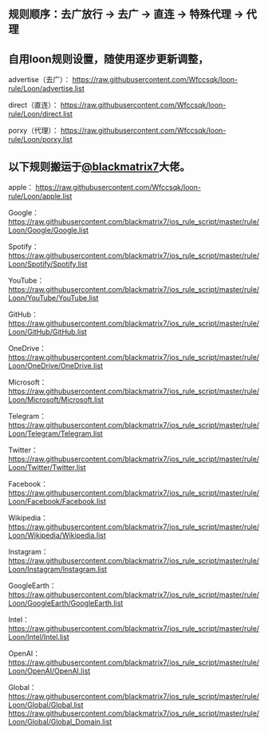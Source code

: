 ## 规则顺序：去广放行 → 去广 → 直连 → 特殊代理 → 代理

## 自用loon规则设置，随使用逐步更新调整，

advertise（去广）：
https://raw.githubusercontent.com/Wfccsqk/loon-rule/Loon/advertise.list

direct（直连）：
https://raw.githubusercontent.com/Wfccsqk/loon-rule/Loon/direct.list

porxy（代理）：
https://raw.githubusercontent.com/Wfccsqk/loon-rule/Loon/porxy.list

## 以下规则搬运于[@blackmatrix7](https://github.com/blackmatrix7)大佬。

apple：
https://raw.githubusercontent.com/Wfccsqk/loon-rule/Loon/apple.list

Google：
https://raw.githubusercontent.com/blackmatrix7/ios_rule_script/master/rule/Loon/Google/Google.list

Spotify：
https://raw.githubusercontent.com/blackmatrix7/ios_rule_script/master/rule/Loon/Spotify/Spotify.list

YouTube：
https://raw.githubusercontent.com/blackmatrix7/ios_rule_script/master/rule/Loon/YouTube/YouTube.list

GitHub：
https://raw.githubusercontent.com/blackmatrix7/ios_rule_script/master/rule/Loon/GitHub/GitHub.list

OneDrive：
https://raw.githubusercontent.com/blackmatrix7/ios_rule_script/master/rule/Loon/OneDrive/OneDrive.list

Microsoft：
https://raw.githubusercontent.com/blackmatrix7/ios_rule_script/master/rule/Loon/Microsoft/Microsoft.list

Telegram：
https://raw.githubusercontent.com/blackmatrix7/ios_rule_script/master/rule/Loon/Telegram/Telegram.list

Twitter：
https://raw.githubusercontent.com/blackmatrix7/ios_rule_script/master/rule/Loon/Twitter/Twitter.list

Facebook：
https://raw.githubusercontent.com/blackmatrix7/ios_rule_script/master/rule/Loon/Facebook/Facebook.list

Wikipedia：
https://raw.githubusercontent.com/blackmatrix7/ios_rule_script/master/rule/Loon/Wikipedia/Wikipedia.list

Instagram：
https://raw.githubusercontent.com/blackmatrix7/ios_rule_script/master/rule/Loon/Instagram/Instagram.list

GoogleEarth：
https://raw.githubusercontent.com/blackmatrix7/ios_rule_script/master/rule/Loon/GoogleEarth/GoogleEarth.list

Intel：
https://raw.githubusercontent.com/blackmatrix7/ios_rule_script/master/rule/Loon/Intel/Intel.list

OpenAI：
https://raw.githubusercontent.com/blackmatrix7/ios_rule_script/master/rule/Loon/OpenAI/OpenAI.list

Global：
https://raw.githubusercontent.com/blackmatrix7/ios_rule_script/master/rule/Loon/Global/Global.list
https://raw.githubusercontent.com/blackmatrix7/ios_rule_script/master/rule/Loon/Global/Global_Domain.list

